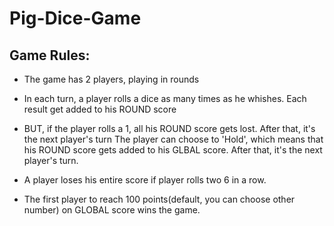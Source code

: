 # Pig-Dice-Game
<h2>Game Rules:</h2>

* <p>The game has 2 players, playing in rounds</p>
* <p>In each turn, a player rolls a dice as many times as he whishes. Each result get added to his ROUND score</p>
* <p>BUT, if the player rolls a 1, all his ROUND score gets lost. After that, it's the next player's turn The player can choose to 'Hold', which means that his ROUND score gets added to his GLBAL score. After that, it's the next player's turn.</p>
* <p>A player loses his entire score if player rolls two 6 in a row.</p>
* <p>The first player to reach 100 points(default, you can choose other number) on GLOBAL score wins the game.</p>


